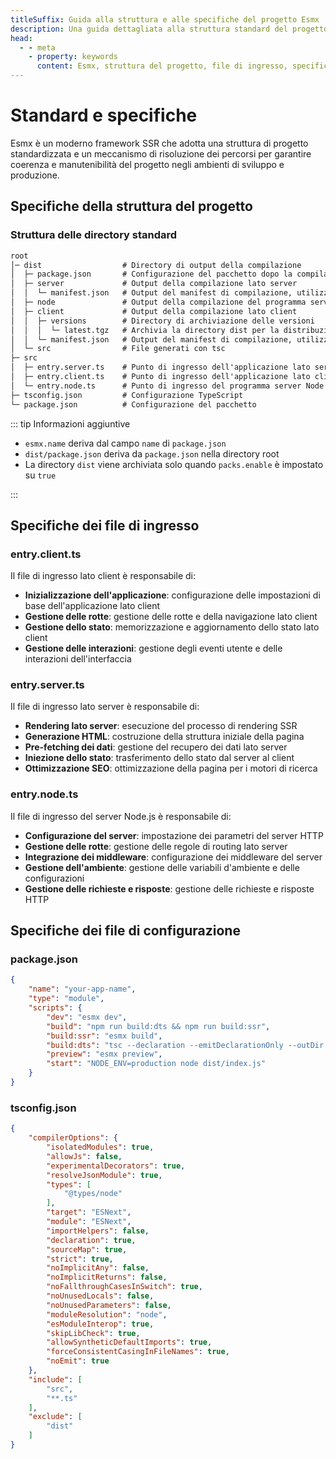 ```yaml
---
titleSuffix: Guida alla struttura e alle specifiche del progetto Esmx
description: Una guida dettagliata alla struttura standard del progetto Esmx, alle specifiche dei file di ingresso e alle configurazioni, per aiutare gli sviluppatori a costruire applicazioni SSR standardizzate e mantenibili.
head:
  - - meta
    - property: keywords
      content: Esmx, struttura del progetto, file di ingresso, specifiche di configurazione, framework SSR, TypeScript, standard di progetto, standard di sviluppo
---
```


# Standard e specifiche

Esmx è un moderno framework SSR che adotta una struttura di progetto standardizzata e un meccanismo di risoluzione dei percorsi per garantire coerenza e manutenibilità del progetto negli ambienti di sviluppo e produzione.

## Specifiche della struttura del progetto

### Struttura delle directory standard

```txt
root
│─ dist                  # Directory di output della compilazione
│  ├─ package.json       # Configurazione del pacchetto dopo la compilazione
│  ├─ server             # Output della compilazione lato server
│  │  └─ manifest.json   # Output del manifest di compilazione, utilizzato per generare l'importmap
│  ├─ node               # Output della compilazione del programma server Node
│  ├─ client             # Output della compilazione lato client
│  │  ├─ versions        # Directory di archiviazione delle versioni
│  │  │  └─ latest.tgz   # Archivia la directory dist per la distribuzione del pacchetto
│  │  └─ manifest.json   # Output del manifest di compilazione, utilizzato per generare l'importmap
│  └─ src                # File generati con tsc
├─ src
│  ├─ entry.server.ts    # Punto di ingresso dell'applicazione lato server
│  ├─ entry.client.ts    # Punto di ingresso dell'applicazione lato client
│  └─ entry.node.ts      # Punto di ingresso del programma server Node
├─ tsconfig.json         # Configurazione TypeScript
└─ package.json          # Configurazione del pacchetto
```

::: tip Informazioni aggiuntive
- `esmx.name` deriva dal campo `name` di `package.json`
- `dist/package.json` deriva da `package.json` nella directory root
- La directory `dist` viene archiviata solo quando `packs.enable` è impostato su `true`

:::

## Specifiche dei file di ingresso

### entry.client.ts
Il file di ingresso lato client è responsabile di:
- **Inizializzazione dell'applicazione**: configurazione delle impostazioni di base dell'applicazione lato client
- **Gestione delle rotte**: gestione delle rotte e della navigazione lato client
- **Gestione dello stato**: memorizzazione e aggiornamento dello stato lato client
- **Gestione delle interazioni**: gestione degli eventi utente e delle interazioni dell'interfaccia

### entry.server.ts
Il file di ingresso lato server è responsabile di:
- **Rendering lato server**: esecuzione del processo di rendering SSR
- **Generazione HTML**: costruzione della struttura iniziale della pagina
- **Pre-fetching dei dati**: gestione del recupero dei dati lato server
- **Iniezione dello stato**: trasferimento dello stato dal server al client
- **Ottimizzazione SEO**: ottimizzazione della pagina per i motori di ricerca

### entry.node.ts
Il file di ingresso del server Node.js è responsabile di:
- **Configurazione del server**: impostazione dei parametri del server HTTP
- **Gestione delle rotte**: gestione delle regole di routing lato server
- **Integrazione dei middleware**: configurazione dei middleware del server
- **Gestione dell'ambiente**: gestione delle variabili d'ambiente e delle configurazioni
- **Gestione delle richieste e risposte**: gestione delle richieste e risposte HTTP

## Specifiche dei file di configurazione

### package.json

```json title="package.json"
{
    "name": "your-app-name",
    "type": "module",
    "scripts": {
        "dev": "esmx dev",
        "build": "npm run build:dts && npm run build:ssr",
        "build:ssr": "esmx build",
        "build:dts": "tsc --declaration --emitDeclarationOnly --outDir dist/src",
        "preview": "esmx preview",
        "start": "NODE_ENV=production node dist/index.js"
    }
}
```

### tsconfig.json

```json title="tsconfig.json"
{
    "compilerOptions": {
        "isolatedModules": true,
        "allowJs": false,
        "experimentalDecorators": true,
        "resolveJsonModule": true,
        "types": [
            "@types/node"
        ],
        "target": "ESNext",
        "module": "ESNext",
        "importHelpers": false,
        "declaration": true,
        "sourceMap": true,
        "strict": true,
        "noImplicitAny": false,
        "noImplicitReturns": false,
        "noFallthroughCasesInSwitch": true,
        "noUnusedLocals": false,
        "noUnusedParameters": false,
        "moduleResolution": "node",
        "esModuleInterop": true,
        "skipLibCheck": true,
        "allowSyntheticDefaultImports": true,
        "forceConsistentCasingInFileNames": true,
        "noEmit": true
    },
    "include": [
        "src",
        "**.ts"
    ],
    "exclude": [
        "dist"
    ]
}
```